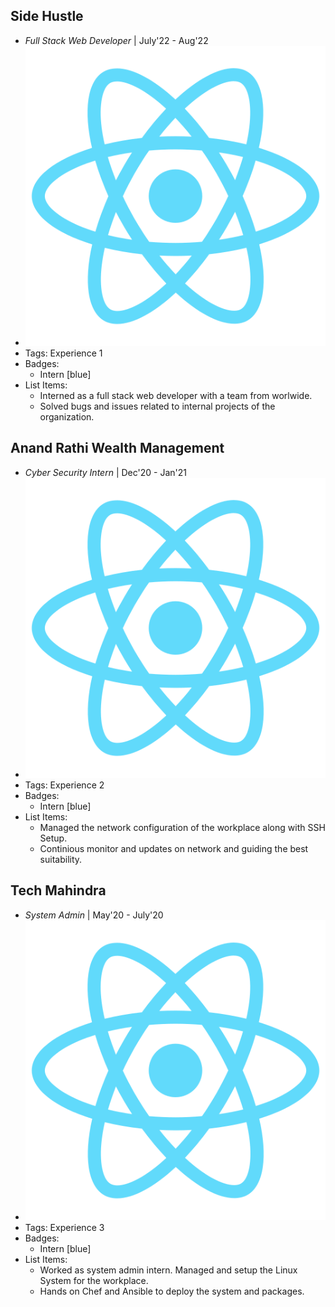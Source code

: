 ## Side Hustle
- *Full Stack Web Developer* | July'22 - Aug'22
- ![logo512](../assets/logo512.png)
- Tags: Experience 1
- Badges:
  - Intern [blue]
- List Items:
  - Interned as a full stack web developer with a team from worlwide. 
  - Solved bugs and issues related to internal projects of the organization.

## Anand Rathi Wealth Management
- *Cyber Security Intern* | Dec'20 - Jan'21
- ![logo512](../assets/logo512.png)
- Tags: Experience 2
- Badges:
  - Intern [blue]
- List Items:
  - Managed the network configuration of the workplace along with SSH Setup. 
  - Continious monitor and updates on network and guiding the best suitability. 

## Tech Mahindra
- *System Admin* | May'20 - July'20
- ![logo512](../assets/logo512.png)
- Tags: Experience 3
- Badges:
  - Intern [blue]
- List Items:
  - Worked as system admin intern. Managed and setup the Linux System for the workplace.
  - Hands on Chef and Ansible to deploy the system and packages. 